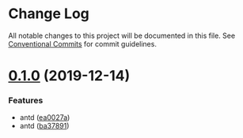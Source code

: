 # Change Log

All notable changes to this project will be documented in this file.
See [Conventional Commits](https://conventionalcommits.org) for commit guidelines.

# [0.1.0](https://github.com/nofwl/nx/compare/v0.0.7...v0.1.0) (2019-12-14)


### Features

* antd ([ea0027a](https://github.com/nofwl/nx/commit/ea0027a8ae8dfe50d2d8d3f725a910fa22c93f5f))
* antd ([ba37891](https://github.com/nofwl/nx/commit/ba37891f84eb469de137e2af91ae1a747ad9bf66))

